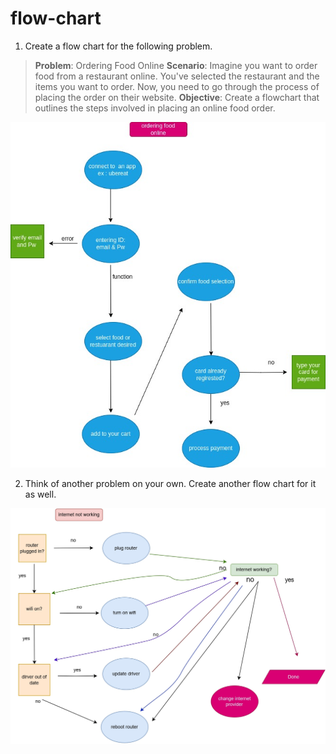 # flow-chart

1. Create a flow chart for the following problem. 
> **Problem**: Ordering Food Online
> **Scenario**: Imagine you want to order food from a restaurant online. You've selected the restaurant and the items you want to order. Now, you need to go through the process of placing the order on their website.
> **Objective**: Create a flowchart that outlines the steps involved in placing an online food order.


![online food order](./img/online_food_order.jpg)

2. Think of another problem on your own. Create another flow chart for it as well.

![Internet connection problem](./img/internetreboot_diagram.jpg)